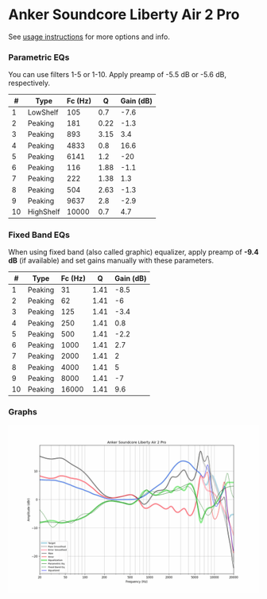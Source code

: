 # Anker Soundcore Liberty Air 2 Pro
See [usage instructions](https://github.com/jaakkopasanen/AutoEq#usage) for more options and info.

### Parametric EQs
You can use filters 1-5 or 1-10. Apply preamp of -5.5 dB or -5.6 dB, respectively.

|   # | Type      |   Fc (Hz) |    Q |   Gain (dB) |
|-----|-----------|-----------|------|-------------|
|   1 | LowShelf  |       105 | 0.7  |        -7.6 |
|   2 | Peaking   |       181 | 0.22 |        -1.3 |
|   3 | Peaking   |       893 | 3.15 |         3.4 |
|   4 | Peaking   |      4833 | 0.8  |        16.6 |
|   5 | Peaking   |      6141 | 1.2  |       -20   |
|   6 | Peaking   |       116 | 1.88 |        -1.1 |
|   7 | Peaking   |       222 | 1.38 |         1.3 |
|   8 | Peaking   |       504 | 2.63 |        -1.3 |
|   9 | Peaking   |      9637 | 2.8  |        -2.9 |
|  10 | HighShelf |     10000 | 0.7  |         4.7 |

### Fixed Band EQs
When using fixed band (also called graphic) equalizer, apply preamp of **-9.4 dB** (if available) and set gains manually with these parameters.

|   # | Type    |   Fc (Hz) |    Q |   Gain (dB) |
|-----|---------|-----------|------|-------------|
|   1 | Peaking |        31 | 1.41 |        -8.5 |
|   2 | Peaking |        62 | 1.41 |        -6   |
|   3 | Peaking |       125 | 1.41 |        -3.4 |
|   4 | Peaking |       250 | 1.41 |         0.8 |
|   5 | Peaking |       500 | 1.41 |        -2.2 |
|   6 | Peaking |      1000 | 1.41 |         2.7 |
|   7 | Peaking |      2000 | 1.41 |         2   |
|   8 | Peaking |      4000 | 1.41 |         5   |
|   9 | Peaking |      8000 | 1.41 |        -7   |
|  10 | Peaking |     16000 | 1.41 |         9.6 |

### Graphs
![](./Anker%20Soundcore%20Liberty%20Air%202%20Pro.png)
